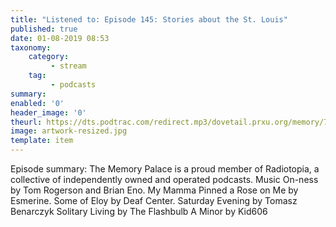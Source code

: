 ```yaml
---
title: "Listened to: Episode 145: Stories about the St. Louis"
published: true
date: 01-08-2019 08:53
taxonomy:
    category:
         - stream
    tag:
         - podcasts
summary:
enabled: '0'
header_image: '0'
theurl: https://dts.podtrac.com/redirect.mp3/dovetail.prxu.org/memory/7dcb8cb5-8087-4877-9c8b-857f7824722d/thememorypalace.mp3
image: artwork-resized.jpg
template: item
---
```

 
Episode summary: The Memory Palace is a proud member of Radiotopia, a collective of independently owned and operated podcasts. Music On-ness by Tom Rogerson and Brian Eno. My Mamma Pinned a Rose on Me by Esmerine. Some of Eloy by Deaf Center. Saturday Evening by Tomasz Benarczyk Solitary Living by The Flashbulb A Minor by Kid606
